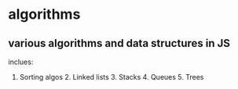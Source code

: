 # algorithms
## various algorithms and data structures in JS

inclues:
1. Sorting algos 2. Linked lists 3. Stacks 4. Queues 5. Trees
